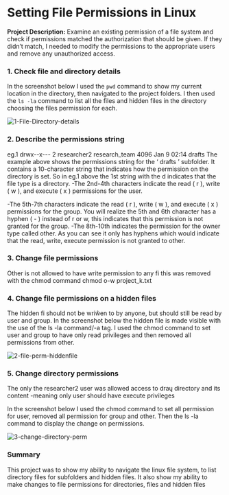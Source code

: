 # Setting File Permissions in Linux
**Project Description:** Examine an existing permission of a file system and check if permissions matched the authorization that should be given. 
If they didn’t match, I needed to modify the permissions to the appropriate users and remove any unauthorized access.

### 1. Check file and directory details
  In the screenshot below I used the `pwd` command to show my current location in the directory,
  then navigated to the project folders. I then used the `ls -la` command to list all the files and hidden
  files in the directory choosing the files permission for each.
  
![1-File-Directory-details](https://github.com/laroper/linux-file-permissions/assets/165287449/3766b808-f7af-428a-a6f0-a6385224b55a)

### 2. Describe the permissions string
eg.1 drwx--x--- 2 researcher2 research_team 4096 Jan 9 02:14 drafts
The example above shows the permissions string for the ‘ drafts ’ subfolder. It
contains a 10-character string that indicates how the permission on the
directory is set. So in eg.1 above the 1st string with the d indicates that the
file type is a directory.
-The 2nd-4th characters indicate the read ( r ), write ( w ), and execute ( x )
permissions for the user.

-The 5th-7th characters indicate the read ( r ), write ( w ), and execute ( x )
permissions for the group. You will realize the 5th and 6th character has a
hyphen ( - ) instead of r or w, this indicates that this permission is not granted
for the group.
-The 8th-10th indicates the permission for the owner type called other. As you
can see it only has hyphens which would indicate that the read, write, execute
permission is not granted to other.

### 3. Change file permissions
Other is not allowed to have write permission to any fi this was removed with the chmod command
chmod o-w project_k.txt

### 4. Change file permissions on a hidden files
The hidden fi should not be wriŵen to by anyone, but should still be read by user and group.
In the screenshot below the hidden file is made visible with the use of the ls
-la command/-a tag. I used the chmod command to set user and group to have only
read privileges and then removed all permissions from other.

![2-file-perm-hiddenfile](https://github.com/laroper/linux-file-permissions/assets/165287449/35dfe952-394b-4e67-81ea-e61f5490272e)

### 5. Change directory permissions
The only the researcher2 user was allowed access to draų directory and its content -meaning only user
should have execute privileges

In the screenshot below I used the chmod command to set all permission for
user, removed all permission for group and other. Then the ls -la command to
display the change on permissions.

![3-change-directory-perm](https://github.com/laroper/linux-file-permissions/assets/165287449/dd294294-c2d2-40f4-8356-e31eada6654b)

### Summary
This project was to show my ability to navigate the linux file system, to list
directory files for subfolders and hidden files. It also show my ability to
make changes to file permissions for directories, files and hidden files
